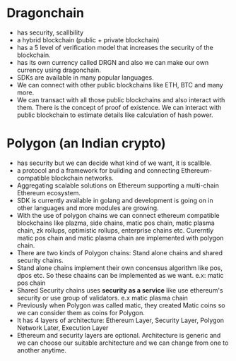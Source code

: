 # Dragonchain
- has security, scallbility
- a hybrid blockchain (public + private blockchain)
- has a 5 level of verification model that increases the security of the blockchain.
- has its own currency called DRGN and also we can make our own currency using dragonchain.
- SDKs are available in many popular languages.
- We can connect with other public blockchains like ETH, BTC and many more.
- We can transact with all those public blockchains and also interact with them. There is the concept of proof of existence. We can interact with public blockchain to estimate details like calculation of hash power.

# Polygon (an Indian crypto)
- has security but we can decide what kind of we want, it is scallble.
- a protocol and a framework for building and connecting Ethereum-compatible blockchain networks.
- Aggregating scalable solutions on Ethereum supporting a multi-chain Ethereum ecosystem.
- SDK is currently available in golang and development is going on in other languages and more modules are growing.
- With the use of polygon chains we can connect ethereum compatible blockchains like plazma, side chains, matic pos chain, matic plasma chain, zk rollups, optimistic rollups, enterprise chains etc. Curerntly matic pos chain and matic plasma chain are implemented with polygon chain.
- There are two kinds of Polygon chains: Stand alone chains and shared security chains.
- Stand alone chains implement their own concensus algorithm like pos, dpos etc. So these chaains can be implemented as we want. e.x: matic pos chain
- Shared Security chains uses **security as a service** like use ethereum's security or use group of validators. e.x matic plasma chain
- Previously when Polygon was called matic, they created Matic coins so we can consider them as coins for Polygon.
- It has 4 layers of architecture: Ethereum Layer, Security Layer, Polygon Network Later, Execution Layer
- Ethereum and security layers are optional. Architecture is generic and we can choose our suitable architecture and we can change from one to another anytime.
